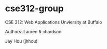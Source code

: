 # cse312-group

CSE 312: Web Applications
Unviersity at Buffalo

Authors:
  Lauren Richardson
  
  Jay Hou (jhhou)

